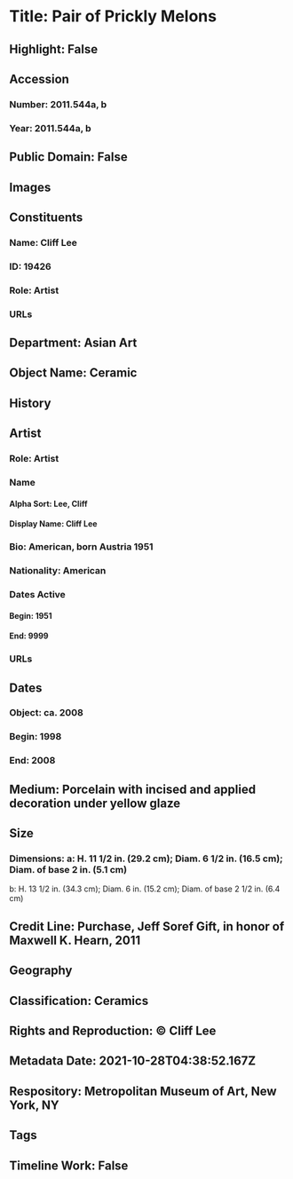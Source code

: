 # Title: Pair of Prickly Melons
## Highlight: False
## Accession
### Number: 2011.544a, b
### Year: 2011.544a, b
## Public Domain: False
## Images
## Constituents
### Name: Cliff Lee
### ID: 19426
### Role: Artist
### URLs
## Department: Asian Art
## Object Name: Ceramic
## History
## Artist
### Role: Artist
### Name
#### Alpha Sort: Lee, Cliff
#### Display Name: Cliff Lee
### Bio: American, born Austria 1951
### Nationality: American
### Dates Active
#### Begin: 1951
#### End: 9999
### URLs
## Dates
### Object: ca. 2008
### Begin: 1998
### End: 2008
## Medium: Porcelain with incised and applied decoration under yellow glaze
## Size
### Dimensions: a: H. 11 1/2 in. (29.2 cm); Diam. 6 1/2 in. (16.5 cm); Diam. of base 2 in. (5.1 cm)
b: H. 13 1/2 in. (34.3 cm); Diam. 6 in. (15.2 cm); Diam. of base 2 1/2 in. (6.4 cm)
## Credit Line: Purchase, Jeff Soref Gift, in honor of Maxwell K. Hearn, 2011
## Geography
## Classification: Ceramics
## Rights and Reproduction: © Cliff Lee
## Metadata Date: 2021-10-28T04:38:52.167Z
## Respository: Metropolitan Museum of Art, New York, NY
## Tags
## Timeline Work: False